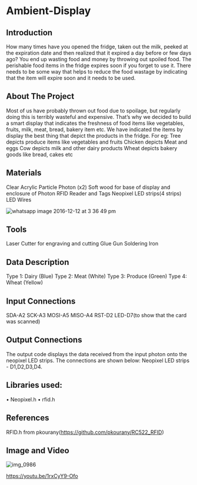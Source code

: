 # Ambient-Display
## Introduction
How many times have you opened the fridge, taken out the milk, peeked at the expiration date and then realized that it expired a day before or few days ago? You end up wasting food and money by throwing out spoiled food. The perishable food items in the fridge expires soon if you forget to use it. There needs to be some way that helps to reduce the food wastage by indicating that the item will expire soon and it needs to be used. 
## About The Project
Most of us have probably thrown out food due to spoilage, but regularly doing this is terribly wasteful and expensive. That’s why we decided to build a smart display that indicates the freshness of food items like vegetables, fruits, milk, meat, bread, bakery item etc.
We have indicated the items by display the best thing that depict the products in the fridge.
For eg:	
Tree depicts produce items like vegetables and fruits
Chicken depicts Meat and eggs
Cow depicts milk and other dairy products
Wheat depicts bakery goods like bread, cakes etc
## Materials
Clear Acrylic
Particle Photon (x2)
Soft wood for base of display and enclosure of Photon
RFID Reader and Tags
Neopixel LED strips(4 strips)
LED
Wires

![whatsapp image 2016-12-12 at 3 36 49 pm](https://cloud.githubusercontent.com/assets/21200411/21118546/523ce722-c08c-11e6-8bc8-ead186e66326.jpeg)

## Tools
Laser Cutter for engraving and cutting
Glue Gun
Soldering Iron

## Data Description
Type 1: Dairy (Blue)
Type 2: Meat (White)
Type 3: Produce (Green)
Type 4: Wheat (Yellow)

## Input Connections
SDA-A2
SCK-A3
MOSI-A5
MISO-A4
RST-D2
LED-D7(to show that the card was scanned)

## Output Connections
The output code displays the data received from the input photon onto the neopixel LED strips.
The connections are shown below:
Neopixel LED strips - D1,D2,D3,D4.

## Libraries used:
• Neopixel.h
• rfid.h

## References
RFID.h from pkourany(https://github.com/pkourany/RC522_RFID)

## Image and Video



![img_0986](https://cloud.githubusercontent.com/assets/21200411/21118606/a4fe7e58-c08c-11e6-8295-c4b9d3912255.jpg)

https://youtu.be/1rxCyY9-Ofo


